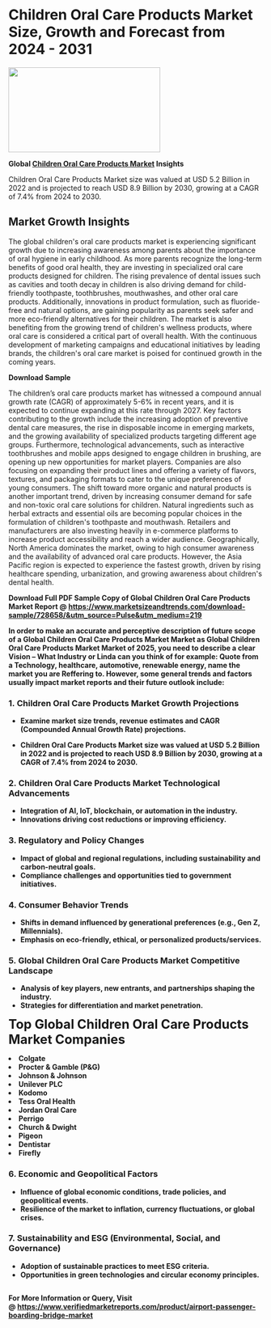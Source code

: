 <H1>Children Oral Care Products Market Size, Growth and Forecast from 2024 - 2031</H1><img class="aligncenter size-medium wp-image-584254" src="https://thirdeyenews.in/wp-content/uploads/2024/09/Global-Market-Research-300x168.jpeg" alt="" width="300" height="168" /><p><strong>Global&nbsp;<a href="https://www.marketsizeandtrends.com/download-sample/728658/&amp;utm_source=Pulse&amp;utm_medium=219">Children Oral Care Products Market</a> Insights</strong></p><p>Children Oral Care Products Market size was valued at USD 5.2 Billion in 2022 and is projected to reach USD 8.9 Billion by 2030, growing at a CAGR of 7.4% from 2024 to 2030.</p><p><h2>Market Growth Insights</h2> <p>The global children's oral care products market is experiencing significant growth due to increasing awareness among parents about the importance of oral hygiene in early childhood. As more parents recognize the long-term benefits of good oral health, they are investing in specialized oral care products designed for children. The rising prevalence of dental issues such as cavities and tooth decay in children is also driving demand for child-friendly toothpaste, toothbrushes, mouthwashes, and other oral care products. Additionally, innovations in product formulation, such as fluoride-free and natural options, are gaining popularity as parents seek safer and more eco-friendly alternatives for their children. The market is also benefiting from the growing trend of children's wellness products, where oral care is considered a critical part of overall health. With the continuous development of marketing campaigns and educational initiatives by leading brands, the children's oral care market is poised for continued growth in the coming years.</p> <p><strong>Download Sample</strong></p> <p>The children’s oral care products market has witnessed a compound annual growth rate (CAGR) of approximately 5-6% in recent years, and it is expected to continue expanding at this rate through 2027. Key factors contributing to the growth include the increasing adoption of preventive dental care measures, the rise in disposable income in emerging markets, and the growing availability of specialized products targeting different age groups. Furthermore, technological advancements, such as interactive toothbrushes and mobile apps designed to engage children in brushing, are opening up new opportunities for market players. Companies are also focusing on expanding their product lines and offering a variety of flavors, textures, and packaging formats to cater to the unique preferences of young consumers. The shift toward more organic and natural products is another important trend, driven by increasing consumer demand for safe and non-toxic oral care solutions for children. Natural ingredients such as herbal extracts and essential oils are becoming popular choices in the formulation of children's toothpaste and mouthwash. Retailers and manufacturers are also investing heavily in e-commerce platforms to increase product accessibility and reach a wider audience. Geographically, North America dominates the market, owing to high consumer awareness and the availability of advanced oral care products. However, the Asia Pacific region is expected to experience the fastest growth, driven by rising healthcare spending, urbanization, and growing awareness about children's dental health. <p><strong></p><p><span class=""><strong>Download Full PDF Sample Copy of Global Children Oral Care Products Market Report</strong> @ <a href="https://www.marketsizeandtrends.com/download-sample/728658/&amp;utm_source=Pulse&amp;utm_medium=219" target="_blank">https://www.marketsizeandtrends.com/download-sample/728658/&amp;utm_source=Pulse&amp;utm_medium=219</a></span></p><p>In order to make an accurate and perceptive description of future scope of a Global&nbsp;Children Oral Care Products Market Market as Global&nbsp;Children Oral Care Products Market Market of 2025, you need to describe a clear Vision &ndash; What Industry or Linda can you think of for example: Quote from a Technology, healthcare, automotive, renewable energy, name the market you are Reffering to. However, some general trends and factors usually impact market reports and their future outlook include:</p><h3>1.&nbsp;<strong>Children Oral Care Products Market Growth Projections</strong></h3><ul><li>Examine market size trends, revenue estimates and CAGR (Compounded Annual Growth Rate) projections.</li><li><p>Children Oral Care Products Market size was valued at USD 5.2 Billion in 2022 and is projected to reach USD 8.9 Billion by 2030, growing at a CAGR of 7.4% from 2024 to 2030.</p></li></ul><h3>2.&nbsp;<strong>Children Oral Care Products Market Technological Advancements</strong></h3><ul><li>Integration of AI, IoT, blockchain, or automation in the industry.</li><li>Innovations driving cost reductions or improving efficiency.</li></ul><h3>3.&nbsp;<strong>Regulatory and Policy Changes</strong></h3><ul><li>Impact of global and regional regulations, including sustainability and carbon-neutral goals.</li><li>Compliance challenges and opportunities tied to government initiatives.</li></ul><h3>4.&nbsp;<strong>Consumer Behavior Trends</strong></h3><ul><li>Shifts in demand influenced by generational preferences (e.g., Gen Z, Millennials).</li><li>Emphasis on eco-friendly, ethical, or personalized products/services.</li></ul><h3>5.&nbsp;<strong>Global Children Oral Care Products Market Competitive Landscape</strong></h3><ul><li>Analysis of key players, new entrants, and partnerships shaping the industry.</li><li>Strategies for differentiation and market penetration.</li></ul><p data-pm-slice="1 1 []"><span style="color: inherit; font-family: inherit; font-size: 25px;">Top Global Children Oral Care Products Market Companies</span></p><div class="" data-test-id=""><p><li>Colgate</li><li> Procter & Gamble (P&G)</li><li> Johnson & Johnson</li><li> Unilever PLC</li><li> Kodomo</li><li> Tess Oral Health</li><li> Jordan Oral Care</li><li> Perrigo</li><li> Church & Dwight</li><li> Pigeon</li><li> Dentistar</li><li> Firefly</li></p></div><h3>6.&nbsp;<strong>Economic and Geopolitical Factors</strong></h3><ul><li>Influence of global economic conditions, trade policies, and geopolitical events.</li><li>Resilience of the market to inflation, currency fluctuations, or global crises.</li></ul><h3>7.&nbsp;<strong>Sustainability and ESG (Environmental, Social, and Governance)</strong></h3><ul><li>Adoption of sustainable practices to meet ESG criteria.</li><li>Opportunities in green technologies and circular economy principles.</li></ul><h2><strong style="font-size: 14px;">For More Information or Query, Visit @&nbsp;</strong><a style="background-color: #ffffff; font-size: 14px;" href="https://www.marketsizeandtrends.com/report/children-oral-care-products-market/" target="_blank">https://www.verifiedmarketreports.com/product/airport-passenger-boarding-bridge-market</a></h2>
